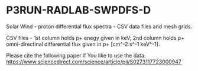 # P3RUN-RADLAB-SWPDFS-D
Solar Wind - proton differential flux spectra - CSV data files and mesh grids.

CSV files - 1st column holds p+ enegy given in keV; 2nd column holds p+ omni-directinal differential flux given in p+ [cm^-2 s^-1 keV^-1].

Please cite the following paper if You like to use the data.
https://www.sciencedirect.com/science/article/pii/S0273117723000947
